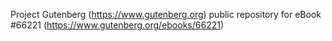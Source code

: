 Project Gutenberg (https://www.gutenberg.org) public repository for
eBook #66221 (https://www.gutenberg.org/ebooks/66221)
